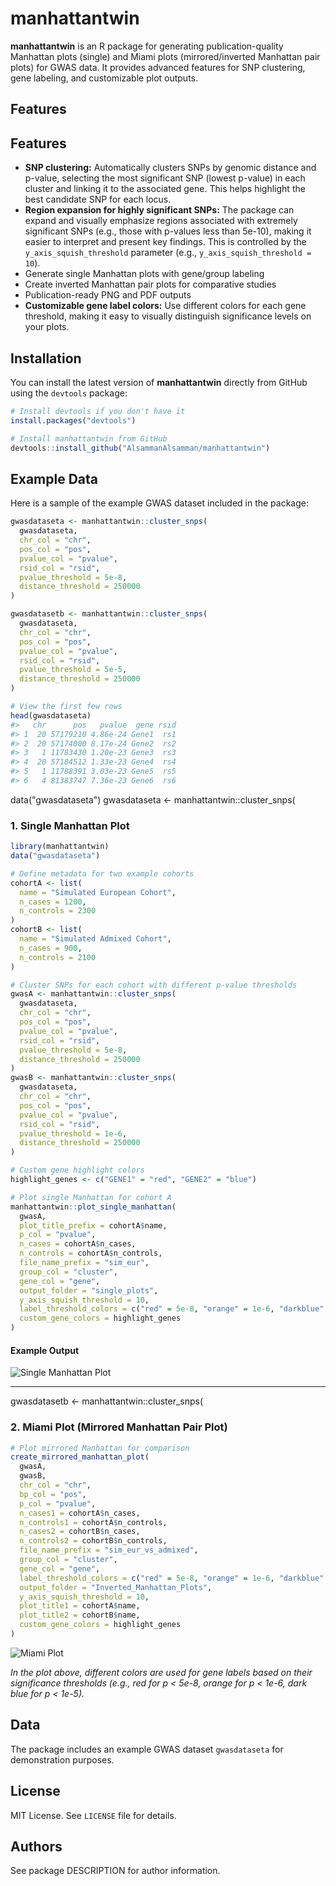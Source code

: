 # manhattantwin

**manhattantwin** is an R package for generating publication-quality Manhattan plots (single) and Miami plots (mirrored/inverted Manhattan pair plots) for GWAS data. It provides advanced features for SNP clustering, gene labeling, and customizable plot outputs.

## Features


## Features

- **SNP clustering:** Automatically clusters SNPs by genomic distance and p-value, selecting the most significant SNP (lowest p-value) in each cluster and linking it to the associated gene. This helps highlight the best candidate SNP for each locus.
- **Region expansion for highly significant SNPs:** The package can expand and visually emphasize regions associated with extremely significant SNPs (e.g., those with p-values less than 5e-10), making it easier to interpret and present key findings. This is controlled by the `y_axis_squish_threshold` parameter (e.g., `y_axis_squish_threshold = 10`).
- Generate single Manhattan plots with gene/group labeling
- Create inverted Manhattan pair plots for comparative studies
- Publication-ready PNG and PDF outputs
- **Customizable gene label colors:** Use different colors for each gene threshold, making it easy to visually distinguish significance levels on your plots.

## Installation

You can install the latest version of **manhattantwin** directly from GitHub using the `devtools` package:

```r
# Install devtools if you don't have it
install.packages("devtools")

# Install manhattantwin from GitHub
devtools::install_github("AlsammanAlsamman/manhattantwin")
```


## Example Data

Here is a sample of the example GWAS dataset included in the package:

```r
gwasdataseta <- manhattantwin::cluster_snps(
  gwasdataseta,
  chr_col = "chr",
  pos_col = "pos",
  pvalue_col = "pvalue",
  rsid_col = "rsid",
  pvalue_threshold = 5e-8,
  distance_threshold = 250000
)

gwasdatasetb <- manhattantwin::cluster_snps(
  gwasdataseta,
  chr_col = "chr",
  pos_col = "pos",
  pvalue_col = "pvalue",
  rsid_col = "rsid",
  pvalue_threshold = 5e-5,
  distance_threshold = 250000
)

# View the first few rows
head(gwasdataseta)
#>   chr      pos   pvalue  gene rsid
#> 1  20 57179210 4.86e-24 Gene1  rs1
#> 2  20 57174000 8.17e-24 Gene2  rs2
#> 3   1 11783430 1.20e-23 Gene3  rs3
#> 4  20 57184512 1.33e-23 Gene4  rs4
#> 5   1 11788391 3.03e-23 Gene5  rs5
#> 6   4 81383747 7.36e-23 Gene6  rs6
```

data("gwasdataseta")
gwasdataseta <- manhattantwin::cluster_snps(

### 1. Single Manhattan Plot

```r
library(manhattantwin)
data("gwasdataseta")

# Define metadata for two example cohorts
cohortA <- list(
  name = "Simulated European Cohort",
  n_cases = 1200,
  n_controls = 2300
)
cohortB <- list(
  name = "Simulated Admixed Cohort",
  n_cases = 900,
  n_controls = 2100
)

# Cluster SNPs for each cohort with different p-value thresholds
gwasA <- manhattantwin::cluster_snps(
  gwasdataseta,
  chr_col = "chr",
  pos_col = "pos",
  pvalue_col = "pvalue",
  rsid_col = "rsid",
  pvalue_threshold = 5e-8,
  distance_threshold = 250000
)
gwasB <- manhattantwin::cluster_snps(
  gwasdataseta,
  chr_col = "chr",
  pos_col = "pos",
  pvalue_col = "pvalue",
  rsid_col = "rsid",
  pvalue_threshold = 1e-6,
  distance_threshold = 250000
)

# Custom gene highlight colors
highlight_genes <- c("GENE1" = "red", "GENE2" = "blue")

# Plot single Manhattan for cohort A
manhattantwin::plot_single_manhattan(
  gwasA,
  plot_title_prefix = cohortA$name,
  p_col = "pvalue",
  n_cases = cohortA$n_cases,
  n_controls = cohortA$n_controls,
  file_name_prefix = "sim_eur",
  group_col = "cluster",
  gene_col = "gene",
  output_folder = "single_plots",
  y_axis_squish_threshold = 10,
  label_threshold_colors = c("red" = 5e-8, "orange" = 1e-6, "darkblue" = 1e-5),
  custom_gene_colors = highlight_genes
)
```

#### Example Output

![Single Manhattan Plot](single_plots/sim_eur_pub.png)


---

gwasdatasetb <- manhattantwin::cluster_snps(

### 2. Miami Plot (Mirrored Manhattan Pair Plot)

```r
# Plot mirrored Manhattan for comparison
create_mirrored_manhattan_plot(
  gwasA,
  gwasB,
  chr_col = "chr",
  bp_col = "pos",
  p_col = "pvalue",
  n_cases1 = cohortA$n_cases,
  n_controls1 = cohortA$n_controls,
  n_cases2 = cohortB$n_cases,
  n_controls2 = cohortB$n_controls,
  file_name_prefix = "sim_eur_vs_admixed",
  group_col = "cluster",
  gene_col = "gene",
  label_threshold_colors = c("red" = 5e-8, "orange" = 1e-6, "darkblue" = 1e-5),
  output_folder = "Inverted_Manhattan_Plots",
  y_axis_squish_threshold = 10,
  plot_title1 = cohortA$name,
  plot_title2 = cohortB$name,
  custom_gene_colors = highlight_genes
)
```

![Miami Plot](Inverted_Manhattan_Plots/sim_eur_vs_admixed.png)

*In the plot above, different colors are used for gene labels based on their significance thresholds (e.g., red for p < 5e-8, orange for p < 1e-6, dark blue for p < 1e-5).*

## Data

The package includes an example GWAS dataset `gwasdataseta` for demonstration purposes.

## License

MIT License. See `LICENSE` file for details.

## Authors

See package DESCRIPTION for author information.
